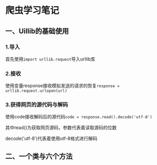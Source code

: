 # 爬虫学习笔记

## 一、Uillib的基础使用

### 1.导入

首先使用``import urllib.request``导入urllib库

### 2.接收

使用变量response接收模拟发送的请求的恢复``response = urllib.request.urlopen(url)``

### 3.获得网页的源代码与解码

使用code接收解码后的源代码``code = response.read().decode('utf-8')``

其中read()为获取网页源码，参数代表着读取源码的位数

decode('utf-8')代表着使用utf-8格式进行解码

## 二、一个类与六个方法


